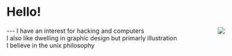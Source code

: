 <h1 >Hello!</h1> <img align=right src="https://komarev.com/ghpvc/?username=mausn1&color=lightgrey"/>
---
I have an interest for hacking and computers<br />
I also like dwelling in graphic design but primarly illustration<br />
I believe in the unix philosophy

